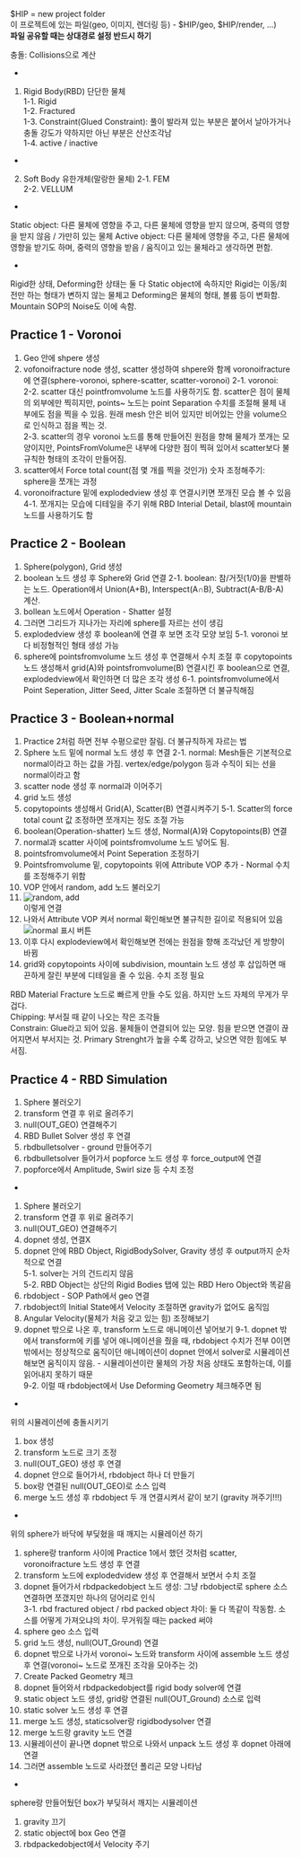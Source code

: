 $HIP = new project folder   
이 프로젝트에 있는 파일(geo, 이미지, 렌더링 등) - $HIP/geo, $HIP/render, ...)    
**파일 공유할 때는 상대경로 설정 반드시 하기**  

충돌: Collisions으로 계산   

-

1. Rigid Body(RBD) 단단한 물체    
1-1. Rigid    
1-2. Fractured    
1-3. Constraint(Glued Constraint): 풀이 발라져 있는 부분은 붙어서 날아가거나 충돌 강도가 약하지만 아닌 부분은 산산조각남     
1-4. active / inactive     

-

2. Soft Body 유한개체(말랑한 물체)
2-1. FEM     
2-2. VELLUM    

-

Static object: 다른 물체에 영향을 주고, 다른 물체에 영향을 받지 않으며, 중력의 영향을 받지 않음 / 가만히 있는 물체
Active object: 다른 물체에 영향을 주고, 다른 물체에 영향을 받기도 하며, 중력의 영향을 받음 / 움직이고 있는 물체라고 생각하면 편함.

-

Rigid한 상태, Deforming한 상태는 둘 다 Static object에 속하지만 Rigid는 이동/회전만 하는 형태가 변하지 않는 물체고 Deforming은 물체의 형태, 볼륨 등이 변화함. Mountain SOP의 Noise도 이에 속함.    


## Practice 1 - Voronoi
1. Geo 안에 shpere 생성
2. vofonoifracture node 생성, scatter 생성하여 shpere와 함께 voronoifracture에 연결(sphere-voronoi, sphere-scatter, scatter-voronoi)
2-1. voronoi:      
2-2. scatter 대신 pointfromvolume 노드를 사용하기도 함. scatter은 점이 물체의 외부에만 찍히지만, points~ 노드는 point Separation 수치를 조절해 물체 내부에도 점을 찍을 수 있음. 원래 mesh 안은 비어 있지만 비어있는 안을 volume으로 인식하고 점을 찍는 것.      
2-3. scatter의 경우 voronoi 노드를 통해 만들어진 원점을 향해 물체가 쪼개는 모양이지만, PointsFromVolume은 내부에 다양한 점이 찍혀 있어서 scatter보다 불규칙한 형태의 조각이 만들어짐.     
3. scatter에서 Force total count(점 몇 개를 찍을 것인가) 숫자 조정해주기: sphere을 쪼개는 과정
4. voronoifracture 밑에 explodedview 생성 후 연결시키면 쪼개진 모습 볼 수 있음
4-1. 쪼개지는 모습에 디테일을 주기 위해 RBD Interial Detail, blast에 mountain 노드를 사용하기도 함


## Practice 2 - Boolean
1. Sphere(polygon), Grid 생성
2. boolean 노드 생성 후 Sphere와 Grid 연결
2-1. boolean: 참/거짓(1/0)을 판별하는 노드. Operation에서 Union(A+B), Interspect(A∩B), Subtract(A-B/B-A) 계산.     
3. bollean 노드에서 Operation - Shatter 설정
4. 그러면 그리드가 지나가는 자리에 sphere를 자르는 선이 생김 
5. explodedview 생성 후 boolean에 연결 후 보면 조각 모양 보임
5-1. voronoi 보다 비정형적인 형태 생성 가능      
6. sphere에 pointsfromvolume 노드 생성 후 연결해서 수치 조절 후 copytopoints 노드 생성해서 grid(A)와 pointsfromvolume(B) 연결시킨 후 boolean으로 연결, explodedview에서 확인하면 더 많은 조각 생성 
6-1. pointsfromvolume에서 Point Seperation, Jitter Seed, Jitter Scale 조절하면 더 불규칙해짐 


## Practice 3 - Boolean+normal
1. Practice 2처럼 하면 전부 수평으로만 잘림. 더 불규칙하게 자르는 법
2. Sphere 노드 밑에 normal 노드 생성 후 연결
2-1. normal: Mesh들은 기본적으로 normal이라고 하는 값을 가짐. vertex/edge/polygon 등과 수직이 되는 선을 normal이라고 함     
3. scatter node 생성 후 normal과 이어주기
4. grid 노드 생성
5. copytopoints 생성해서 Grid(A), Scatter(B) 연결시켜주기
5-1. Scatter의 force total count 값 조정하면 쪼개지는 정도 조절 가능      
6. boolean(Operation-shatter) 노드 생성, Normal(A)와 Copytopoints(B) 연결
7. normal과 scatter 사이에 pointsfromvolume 노드 넣어도 됨. 
8. pointsfromvolume에서 Point Seperation 조정하기
9. Pointsfromvolume 밑, copytopoints 위에 Attribute VOP 추가 - Normal 수치를 조정해주기 위함
10. VOP 안에서 random, add 노드 불러오기
11. ![random, add](https://user-images.githubusercontent.com/90232599/137005075-a09ef1ae-2f63-435d-828b-a9383047edf8.jpg)      
이렇게 연결     
12. 나와서 Attribute VOP 켜서 normal 확인해보면 불규칙한 길이로 적용되어 있음
![normal 표시 버튼](https://user-images.githubusercontent.com/90232599/137004353-7d7da9e8-c954-4a47-b187-f4f67ec05c8e.jpg)     
13. 이후 다시 explodeview에서 확인해보면 전에는 원점을 향해 조각났던 게 방향이 바뀜
14. grid와 copytopoints 사이에 subdivision, mountain 노드 생성 후 삽입하면 매끈하게 잘린 부분에 디테일을 줄 수 있음. 수치 조정 필요


RBD Material Fracture 노드로 빠르게 만들 수도 있음. 하지만 노드 자체의 무게가 무겁다.     
Chipping: 부서질 때 같이 나오는 작은 조각들    
Constrain: Glue라고 되어 있음. 물체들이 연결되어 있는 모양. 힘을 받으면 연결이 끊어지면서 부서지는 것. Primary Strenght가 높을 수록 강하고, 낮으면 약한 힘에도 부서짐. 


## Practice 4 - RBD Simulation
1. Sphere 불러오기
2. transform 연결 후 위로 올려주기
3. null(OUT_GEO) 연결해주기
4. RBD Bullet Solver 생성 후 연결
5. rbdbulletsolver - ground 만들어주기
6. rbdbulletsolver 들어가서 popforce 노드 생성 후 force_output에 연결 
7. popforce에서 Amplitude, Swirl size 등 수치 조정

-

1. Sphere 불러오기
2. transform 연결 후 위로 올려주기
3. null(OUT_GEO) 연결해주기
4. dopnet 생성, 연결X
5. dopnet 안에 RBD Object, RigidBodySolver, Gravity 생성 후 output까지 순차적으로 연결     
5-1. solver는 거의 건드리지 않음     
5-2. RBD Object는 상단의 Rigid Bodies 탭에 있는 RBD Hero Object와 똑같음     
6. rbdobject - SOP Path에서 geo 연결
7. rbdobject의 Initial State에서 Velocity 조절하면 gravity가 없어도 움직임 
8. Angular Velocity(물체가 처음 갖고 있는 힘) 조정해보기     
9. dopnet 밖으로 나온 후, transform 노드로 애니메이션 넣어보기
9-1. dopnet 밖에서 transform에 키를 넣어 애니메이션을 줬을 때, rbdobject 수치가 전부 0이면 밖에서는 정상적으로 움직이던 애니메이션이 dopnet 안에서 solver로 시뮬레이션 해보면 움직이지 않음. - 시뮬레이션이란 물체의 가장 처음 상태도 포함하는데, 이를 읽어내지 못하기 때문      
9-2. 이럴 때 rbdobject에서 Use Deforming Geometry 체크해주면 됨 

-

위의 시뮬레이션에 충돌시키기    
1. box 생성
2. transform 노드로 크기 조정
3. null(OUT_GEO) 생성 후 연결
4. dopnet 안으로 들어가서, rbdobject 하나 더 만들기
5. box랑 연결된 null(OUT_GEO)로 소스 입력
6. merge 노드 생성 후 rbdobject 두 개 연결시켜서 같이 보기 (gravity 꺼주기!!!)

-

위의 sphere가 바닥에 부딪혔을 때 깨지는 시뮬레이션 하기
1. sphere랑 tranform 사이에 Practice 1에서 했던 것처럼 scatter, voronoifracture 노드 생성 후 연결
2. transform 노드에 explodedvidew 생성 후 연결해서 보면서 수치 조절
3. dopnet 들어가서 rbdpackedobject 노드 생성: 그냥 rbdobject로 sphere 소스 연결하면 쪼갰지만 하나의 덩어리로 인식     
3-1. rbd fractured object / rbd packed object 차이: 둘 다 똑같이 작동함. 소스를 어떻게 가져오냐의 차이. 무거워질 때는 packed 써야    
4. sphere geo 소스 입력
5. grid 노드 생성, null(OUT_Ground) 연결
6. dopnet 밖으로 나가서 voronoi~ 노드와 transform 사이에 assemble 노드 생성 후 연결(voronoi~ 노드로 쪼개진 조각을 모아주는 것)
7. Create Packed Geometry 체크
8. dopnet 들어와서 rbdpackedobject를 rigid body solver에 연결
9. static object 노드 생성, grid랑 연결된 null(OUT_Ground) 소스로 입력
10. static solver 노드 생성 후 연결
11. merge 노드 생성, staticsolver랑 rigidbodysolver 연결
12. merge 노드랑 gravity 노드 연결
13. 시뮬레이션이 끝나면 dopnet 밖으로 나와서 unpack 노드 생성 후 dopnet 아래에 연결
14. 그러면 assemble 노드로 사라졌던 폴리곤 모양 나타남 

-

sphere랑 만들어뒀던 box가 부딪혀서 깨지는 시뮬레이션 
1. gravity 끄기
2. static object에 box Geo 연결
3. rbdpackedobject에서 Velocity 주기 
